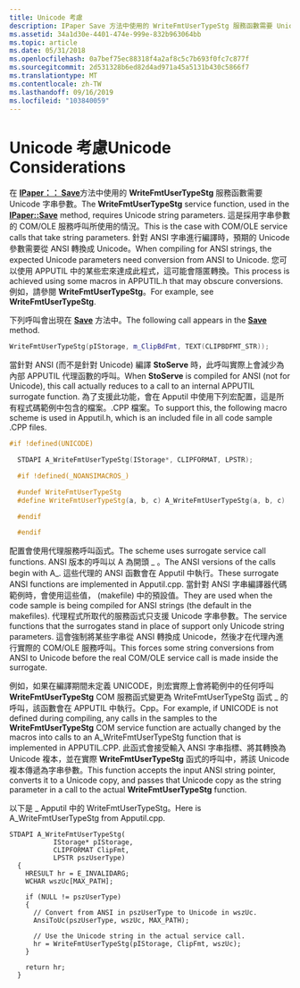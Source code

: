 ```yaml
---
title: Unicode 考慮
description: IPaper Save 方法中使用的 WriteFmtUserTypeStg 服務函數需要 Unicode 字串參數。
ms.assetid: 34a1d30e-4401-474e-999e-832b963064bb
ms.topic: article
ms.date: 05/31/2018
ms.openlocfilehash: 0a7bef75ec88318f4a2af8c5c7b693f0fc7c877f
ms.sourcegitcommit: 2d531328b6ed82d4ad971a45a5131b430c5866f7
ms.translationtype: MT
ms.contentlocale: zh-TW
ms.lasthandoff: 09/16/2019
ms.locfileid: "103840059"
---
```

# <a name="unicode-considerations"></a><span data-ttu-id="dbf5e-103">Unicode 考慮</span><span class="sxs-lookup"><span data-stu-id="dbf5e-103">Unicode Considerations</span></span>

<span data-ttu-id="dbf5e-104">在 [**IPaper：： Save**](ipaper--save.md)方法中使用的 **WriteFmtUserTypeStg** 服務函數需要 Unicode 字串參數。</span><span class="sxs-lookup"><span data-stu-id="dbf5e-104">The **WriteFmtUserTypeStg** service function, used in the [**IPaper::Save**](ipaper--save.md) method, requires Unicode string parameters.</span></span> <span data-ttu-id="dbf5e-105">這是採用字串參數的 COM/OLE 服務呼叫所使用的情況。</span><span class="sxs-lookup"><span data-stu-id="dbf5e-105">This is the case with COM/OLE service calls that take string parameters.</span></span> <span data-ttu-id="dbf5e-106">針對 ANSI 字串進行編譯時，預期的 Unicode 參數需要從 ANSI 轉換成 Unicode。</span><span class="sxs-lookup"><span data-stu-id="dbf5e-106">When compiling for ANSI strings, the expected Unicode parameters need conversion from ANSI to Unicode.</span></span> <span data-ttu-id="dbf5e-107">您可以使用 APPUTIL 中的某些宏來達成此程式，這可能會隱匿轉換。</span><span class="sxs-lookup"><span data-stu-id="dbf5e-107">This process is achieved using some macros in APPUTIL.h that may obscure conversions.</span></span> <span data-ttu-id="dbf5e-108">例如，請參閱 **WriteFmtUserTypeStg**。</span><span class="sxs-lookup"><span data-stu-id="dbf5e-108">For example, see **WriteFmtUserTypeStg**.</span></span>

<span data-ttu-id="dbf5e-109">下列呼叫會出現在 [**Save**](ipaper--save.md) 方法中。</span><span class="sxs-lookup"><span data-stu-id="dbf5e-109">The following call appears in the [**Save**](ipaper--save.md) method.</span></span>


```C++
WriteFmtUserTypeStg(pIStorage, m_ClipBdFmt, TEXT(CLIPBDFMT_STR));
```



<span data-ttu-id="dbf5e-110">當針對 ANSI (而不是針對 Unicode) 編譯 **StoServe** 時，此呼叫實際上會減少為內部 APPUTIL 代理函數的呼叫。</span><span class="sxs-lookup"><span data-stu-id="dbf5e-110">When **StoServe** is compiled for ANSI (not for Unicode), this call actually reduces to a call to an internal APPUTIL surrogate function.</span></span> <span data-ttu-id="dbf5e-111">為了支援此功能，會在 Apputil 中使用下列宏配置，這是所有程式碼範例中包含的檔案。.CPP 檔案。</span><span class="sxs-lookup"><span data-stu-id="dbf5e-111">To support this, the following macro scheme is used in Apputil.h, which is an included file in all code sample .CPP files.</span></span>


```C++
#if !defined(UNICODE)

  STDAPI A_WriteFmtUserTypeStg(IStorage*, CLIPFORMAT, LPSTR);

  #if !defined(_NOANSIMACROS_)

  #undef WriteFmtUserTypeStg
  #define WriteFmtUserTypeStg(a, b, c) A_WriteFmtUserTypeStg(a, b, c)

  #endif

  #endif
```



<span data-ttu-id="dbf5e-112">配置會使用代理服務呼叫函式。</span><span class="sxs-lookup"><span data-stu-id="dbf5e-112">The scheme uses surrogate service call functions.</span></span> <span data-ttu-id="dbf5e-113">ANSI 版本的呼叫以 A 為開頭 \_ 。</span><span class="sxs-lookup"><span data-stu-id="dbf5e-113">The ANSI versions of the calls begin with A\_.</span></span> <span data-ttu-id="dbf5e-114">這些代理的 ANSI 函數會在 Apputil 中執行。</span><span class="sxs-lookup"><span data-stu-id="dbf5e-114">These surrogate ANSI functions are implemented in Apputil.cpp.</span></span> <span data-ttu-id="dbf5e-115">當針對 ANSI 字串編譯器代碼範例時，會使用這些值， (makefile) 中的預設值。</span><span class="sxs-lookup"><span data-stu-id="dbf5e-115">They are used when the code sample is being compiled for ANSI strings (the default in the makefiles).</span></span> <span data-ttu-id="dbf5e-116">代理程式所取代的服務函式只支援 Unicode 字串參數。</span><span class="sxs-lookup"><span data-stu-id="dbf5e-116">The service functions that the surrogates stand in place of support only Unicode string parameters.</span></span> <span data-ttu-id="dbf5e-117">這會強制將某些字串從 ANSI 轉換成 Unicode，然後才在代理內進行實際的 COM/OLE 服務呼叫。</span><span class="sxs-lookup"><span data-stu-id="dbf5e-117">This forces some string conversions from ANSI to Unicode before the real COM/OLE service call is made inside the surrogate.</span></span>

<span data-ttu-id="dbf5e-118">例如，如果在編譯期間未定義 UNICODE，則宏實際上會將範例中的任何呼叫 **WriteFmtUserTypeStg** COM 服務函式變更為 WriteFmtUserTypeStg 函式 \_ 的呼叫，該函數會在 APPUTIL 中執行。Cpp。</span><span class="sxs-lookup"><span data-stu-id="dbf5e-118">For example, if UNICODE is not defined during compiling, any calls in the samples to the **WriteFmtUserTypeStg** COM service function are actually changed by the macros into calls to an A\_WriteFmtUserTypeStg function that is implemented in APPUTIL.CPP.</span></span> <span data-ttu-id="dbf5e-119">此函式會接受輸入 ANSI 字串指標、將其轉換為 Unicode 複本，並在實際 **WriteFmtUserTypeStg** 函式的呼叫中，將該 Unicode 複本傳遞為字串參數。</span><span class="sxs-lookup"><span data-stu-id="dbf5e-119">This function accepts the input ANSI string pointer, converts it to a Unicode copy, and passes that Unicode copy as the string parameter in a call to the actual **WriteFmtUserTypeStg** function.</span></span>

<span data-ttu-id="dbf5e-120">以下是 \_ Apputil 中的 WriteFmtUserTypeStg。</span><span class="sxs-lookup"><span data-stu-id="dbf5e-120">Here is A\_WriteFmtUserTypeStg from Apputil.cpp.</span></span>

``` syntax
STDAPI A_WriteFmtUserTypeStg(
           IStorage* pIStorage,
           CLIPFORMAT ClipFmt,
           LPSTR pszUserType)
  {
    HRESULT hr = E_INVALIDARG;
    WCHAR wszUc[MAX_PATH];

    if (NULL != pszUserType)
    {
      // Convert from ANSI in pszUserType to Unicode in wszUc.
      AnsiToUc(pszUserType, wszUc, MAX_PATH);

      // Use the Unicode string in the actual service call.
      hr = WriteFmtUserTypeStg(pIStorage, ClipFmt, wszUc);
    }

    return hr;
  }
```

 

 




